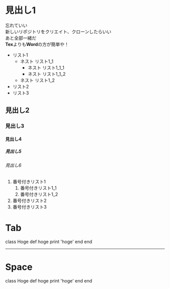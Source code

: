 # 見出し1
忘れていい\
新しいリポジトリをクリエイト、クローンしたらいい\
あと全部一緒だ\
**Tex**よりも**Word**の方が簡単や！
- リスト1
    - ネスト リスト1_1
        - ネスト リスト1_1_1
        - ネスト リスト1_1_2
    - ネスト リスト1_2
- リスト2
- リスト3
## 見出し2
### 見出し3
#### 見出し4
##### 見出し5
###### 見出し6
1. 番号付きリスト1
    1. 番号付きリスト1_1
    1. 番号付きリスト1_2
1. 番号付きリスト2
1. 番号付きリスト3
# Tab
class Hoge
    def hoge
        print 'hoge'
    end
end

---

# Space
class Hoge
  def hoge
    print 'hoge'
  end
end
